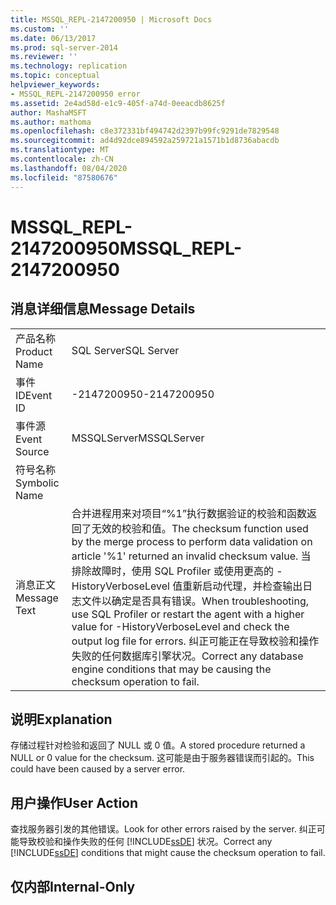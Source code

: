 ```yaml
---
title: MSSQL_REPL-2147200950 | Microsoft Docs
ms.custom: ''
ms.date: 06/13/2017
ms.prod: sql-server-2014
ms.reviewer: ''
ms.technology: replication
ms.topic: conceptual
helpviewer_keywords:
- MSSQL_REPL-2147200950 error
ms.assetid: 2e4ad58d-e1c9-405f-a74d-0eeacdb8625f
author: MashaMSFT
ms.author: mathoma
ms.openlocfilehash: c8e372331bf494742d2397b99fc9291de7829548
ms.sourcegitcommit: ad4d92dce894592a259721a1571b1d8736abacdb
ms.translationtype: MT
ms.contentlocale: zh-CN
ms.lasthandoff: 08/04/2020
ms.locfileid: "87580676"
---
```

# <a name="mssql_repl-2147200950"></a><span data-ttu-id="c5190-102">MSSQL_REPL-2147200950</span><span class="sxs-lookup"><span data-stu-id="c5190-102">MSSQL_REPL-2147200950</span></span>
    
## <a name="message-details"></a><span data-ttu-id="c5190-103">消息详细信息</span><span class="sxs-lookup"><span data-stu-id="c5190-103">Message Details</span></span>  
  
|||  
|-|-|  
|<span data-ttu-id="c5190-104">产品名称</span><span class="sxs-lookup"><span data-stu-id="c5190-104">Product Name</span></span>|<span data-ttu-id="c5190-105">SQL Server</span><span class="sxs-lookup"><span data-stu-id="c5190-105">SQL Server</span></span>|  
|<span data-ttu-id="c5190-106">事件 ID</span><span class="sxs-lookup"><span data-stu-id="c5190-106">Event ID</span></span>|<span data-ttu-id="c5190-107">-2147200950</span><span class="sxs-lookup"><span data-stu-id="c5190-107">-2147200950</span></span>|  
|<span data-ttu-id="c5190-108">事件源</span><span class="sxs-lookup"><span data-stu-id="c5190-108">Event Source</span></span>|<span data-ttu-id="c5190-109">MSSQLServer</span><span class="sxs-lookup"><span data-stu-id="c5190-109">MSSQLServer</span></span>|  
|<span data-ttu-id="c5190-110">符号名称</span><span class="sxs-lookup"><span data-stu-id="c5190-110">Symbolic Name</span></span>||  
|<span data-ttu-id="c5190-111">消息正文</span><span class="sxs-lookup"><span data-stu-id="c5190-111">Message Text</span></span>|<span data-ttu-id="c5190-112">合并进程用来对项目“%1”执行数据验证的校验和函数返回了无效的校验和值。</span><span class="sxs-lookup"><span data-stu-id="c5190-112">The checksum function used by the merge process to perform data validation on article '%1' returned an invalid checksum value.</span></span> <span data-ttu-id="c5190-113">当排除故障时，使用 SQL Profiler 或使用更高的 -HistoryVerboseLevel 值重新启动代理，并检查输出日志文件以确定是否具有错误。</span><span class="sxs-lookup"><span data-stu-id="c5190-113">When troubleshooting, use SQL Profiler or restart the agent with a higher value for -HistoryVerboseLevel and check the output log file for errors.</span></span> <span data-ttu-id="c5190-114">纠正可能正在导致校验和操作失败的任何数据库引擎状况。</span><span class="sxs-lookup"><span data-stu-id="c5190-114">Correct any database engine conditions that may be causing the checksum operation to fail.</span></span>|  
  
## <a name="explanation"></a><span data-ttu-id="c5190-115">说明</span><span class="sxs-lookup"><span data-stu-id="c5190-115">Explanation</span></span>  
 <span data-ttu-id="c5190-116">存储过程针对检验和返回了 NULL 或 0 值。</span><span class="sxs-lookup"><span data-stu-id="c5190-116">A stored procedure returned a NULL or 0 value for the checksum.</span></span> <span data-ttu-id="c5190-117">这可能是由于服务器错误而引起的。</span><span class="sxs-lookup"><span data-stu-id="c5190-117">This could have been caused by a server error.</span></span>  
  
## <a name="user-action"></a><span data-ttu-id="c5190-118">用户操作</span><span class="sxs-lookup"><span data-stu-id="c5190-118">User Action</span></span>  
 <span data-ttu-id="c5190-119">查找服务器引发的其他错误。</span><span class="sxs-lookup"><span data-stu-id="c5190-119">Look for other errors raised by the server.</span></span> <span data-ttu-id="c5190-120">纠正可能导致校验和操作失败的任何 [!INCLUDE[ssDE](../../includes/ssde-md.md)] 状况。</span><span class="sxs-lookup"><span data-stu-id="c5190-120">Correct any [!INCLUDE[ssDE](../../includes/ssde-md.md)] conditions that might cause the checksum operation to fail.</span></span>  
  
## <a name="internal-only"></a><span data-ttu-id="c5190-121">仅内部</span><span class="sxs-lookup"><span data-stu-id="c5190-121">Internal-Only</span></span>  
  
